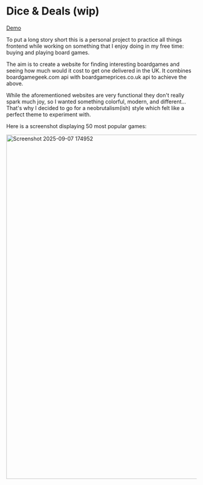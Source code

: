 # Dice & Deals (wip)

[Demo](https://dice-and-deals.vercel.app/)

To put a long story short this is a personal project to practice all things frontend while working on something that I enjoy doing in my free time: buying and playing board games.

The aim is to create a website for finding interesting boardgames and seeing how much would it cost to get one delivered in the UK.
It combines boardgamegeek.com api with boardgameprices.co.uk api to achieve the above.

While the aforementioned websites are very functional they don't really spark much joy, so I wanted something colorful, modern, and different... That's why I decided to go for a neobrutalism(ish) style which felt like a perfect theme to experiment with.

Here is a screenshot displaying 50 most popular games:

<img width="1920" height="911" alt="Screenshot 2025-09-07 174952" src="https://github.com/user-attachments/assets/ce331806-3467-4f97-a8ad-82725a79e0f6" />

